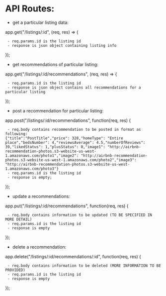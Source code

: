 

# API Routes:

 - get a particular listing data:
 
app.get("/listings/:id", (req, res) => {

     - req.params.id is the listing id 
     - response is json object containing listing info 
});

 - get recommendations of particular listing:
 
app.get("/listings/:id/recommendations", (req, res) => {

     - req.params.id is the listing id 
     - response is json object contains all recommendations for a particular listing
});

 - post a recommendation for particular listing:

app.post("/listings/:id/recommendations", function(req, res) {

     - req.body contains recommendation to be posted in format as following:
    {"title":"PostTitle","price": 328,"homeType": "Entire place","bedsNumber": 4,"reviewsAverage": 4.5,"numberOfReviews": 39,"likedStatus": 1,"plusStatus": 0,"image1": "http://airbnb-recommendation-photos.s3-website-us-west-1.amazonaws.com/photo1","image2": "http://airbnb-recommendation-photos.s3-website-us-west-1.amazonaws.com/photo2","image3": "http://airbnb-recommendation-photos.s3-website-us-west-1.amazonaws.com/photo3"}
     - req.params.id is the listing id 
     - response is empty;
});

 - update a recommendations:
 
app.put("/listings/:id/recommendations", function(req, res) {

     - req.body contains information to be updated (TO BE SPECIFIED IN MORE DETAIL)
     - req.params.id is the listing id 
     - response is empty
});

 - delete a recommendation:

app.delete("/listings/:id/recommendations/:id", function(req, res) {

     - req.body contains information to be deleted (MORE INFORMATION TO BE PROVIDED)
     - req.params.id is the listing id 
     - response is empty
});
